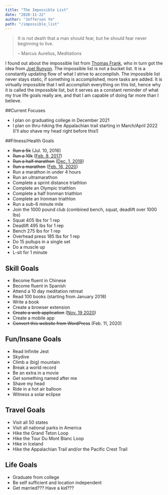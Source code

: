 ```yaml
---
title: "The Impossible List"
date: "2020-11-22"
author: "Jefferson Ye"
path: "/impossible_list"
---
```


> It is not death that a man should fear, but he should fear never beginning to live.
>
> – Marcus Aurelius, Meditations

I found out about the impossible list from [Thomas Frank](https://collegeinfogeek.com/about/meet-the-author/my-impossible-list/), who in turn got the idea from [Joel Runyon](https://impossiblehq.com/impossible-list/). The impossible list is not a bucket list. It is a constantly updating flow of what I strive to accomplish. The impossible list never stays static, if something is accomplished, more tasks are added. It is virtually impossible that I will accomplish everything on this list, hence why it is called the impossible list, but it serves as a constant reminder of what my true life goals really are, and that I am capable of doing far more than I believe.

##Current Focuses

- I plan on graduating college in December 2021
- I plan on thru-hiking the Appalachian trail starting in March/April 2022 (I'll also shave my head right before this!)

##Fitness/Health Goals

- ~~Run a 5k~~ (Jul. 10, 2016)
- ~~Run a 10k~~ ([Feb. 8, 2017](https://www.fitbit.com/activities/exercise/5994229858))
- ~~Run a half marathon~~ ([Dec. 1, 2019](https://www.strava.com/activities/2905365652))
- ~~Run a marathon~~ ([Feb. 16, 2020](https://www.strava.com/activities/3106065746/overview))
- Run a marathon in under 4 hours
- Run an ultramarathon
- Complete a sprint distance triathlon
- Complete an Olympic triathlon
- Complete a half Ironman triathlon
- Complete an Ironman triathlon
- Run a sub-6 minute mile
- Join the 1000 pound club (combined bench, squat, deadlift over 1000 lbs)
- Squat 405 lbs for 1 rep
- Deadlift 495 lbs for 1 rep
- Bench 275 lbs for 1 rep
- Overhead press 185 lbs for 1 rep
- Do 15 pullups in a single set
- Do a muscle up
- L-sit for 1 minute

## Skill Goals

- Become fluent in Chinese
- Become fluent in Spanish
- Attend a 10 day meditation retreat
- Read 100 books (starting from January 2018)
- Write a book
- Create a browser extension
- ~~Create a web application~~ ([Nov. 19 2020](https://texasvotes.me))
- Create a mobile app
- ~~Convert this website from WordPress~~ (Feb. 11, 2020)

## Fun/Insane Goals

- Read Infinite Jest
- Skydive
- Climb a (big) mountain
- Break a world record
- Be an extra in a movie
- Get something named after me
- Shave my head
- Ride in a hot air balloon
- Witness a solar eclipse

## Travel Goals

- Visit all 50 states
- Visit all national parks in America
- Hike the Grand Teton Loop
- Hike the Tour Du Mont Blanc Loop
- Hike in Iceland
- Hike the Appalachian Trail and/or the Pacific Crest Trail

## Life Goals

- Graduate from college
- Be self sufficient and location independent
- Get married??? Have a kid???
